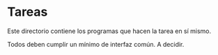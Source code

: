 Tareas
======

Este directorio contiene los programas que hacen la tarea en sí mismo.

Todos deben cumplir un mínimo de interfaz común. A decidir.
